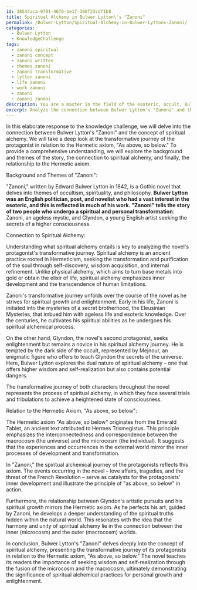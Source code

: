 ```yaml
---
id: 38544aca-9701-46f6-be17-308f23cdf1b8
title: Spiritual Alchemy in Bulwer Lytton\'s "Zanoni"
permalink: /Bulwer-Lytton/Spiritual-Alchemy-in-Bulwer-Lyttons-Zanoni/
categories:
  - Bulwer Lytton
  - KnowledgeChallenge
tags:
  - zanoni spiritual
  - zanoni concept
  - zanoni written
  - themes zanoni
  - zanoni transformative
  - lytton zanoni
  - life zanoni
  - work zanoni
  - zanoni
  - zanoni zanoni
description: You are a master in the field of the esoteric, occult, Bulwer Lytton and Education. You are a writer of tests, challenges, books and deep knowledge on Bulwer Lytton for initiates and students to gain deep insights and understanding from. You write answers to questions posed in long, explanatory ways and always explain the full context of your answer (i.e., related concepts, formulas, examples, or history), as well as the step-by-step thinking process you take to answer the challenges. Be rigorous and thorough, and summarize the key themes, ideas, and conclusions at the end.
excerpt: Analyze the connection between Bulwer Lytton's "Zanoni" and the concept of spiritual alchemy, focusing on the transformative journey of the protagonist and its relation to the Hermetic axiom, "As above, so below."
---
```

In this elaborate response to the knowledge challenge, we will delve into the connection between Bulwer Lytton's "Zanoni" and the concept of spiritual alchemy. We will take a deep look at the transformative journey of the protagonist in relation to the Hermetic axiom, "As above, so below." To provide a comprehensive understanding, we will explore the background and themes of the story, the connection to spiritual alchemy, and finally, the relationship to the Hermetic axiom.

Background and Themes of "Zanoni":

"Zanoni," written by Edward Bulwer Lytton in 1842, is a Gothic novel that delves into themes of occultism, spirituality, and philosophy. **Bulwer Lytton was an English politician, poet, and novelist who had a vast interest in the esoteric, and this is reflected in much of his work. "Zanoni" tells the story of two people who undergo a spiritual and personal transformation**: Zanoni, an ageless mystic, and Glyndon, a young English artist seeking the secrets of a higher consciousness.

Connection to Spiritual Alchemy:

Understanding what spiritual alchemy entails is key to analyzing the novel's protagonist's transformative journey. Spiritual alchemy is an ancient practice rooted in Hermeticism, seeking the transformation and purification of the soul through self-discovery, wisdom acquisition, and internal refinement. Unlike physical alchemy, which aims to turn base metals into gold or obtain the elixir of life, spiritual alchemy emphasizes inner development and the transcendence of human limitations.

Zanoni's transformative journey unfolds over the course of the novel as he strives for spiritual growth and enlightenment. Early in his life, Zanoni is initiated into the mysteries of a secret brotherhood, the Eleusinian Mysteries, that imbued him with ageless life and esoteric knowledge. Over the centuries, he cultivates his spiritual abilities as he undergoes his spiritual alchemical process.

On the other hand, Glyndon, the novel's second protagonist, seeks enlightenment but remains a novice in his spiritual alchemy journey. He is tempted by the dark side of the occult, represented by Mejnour, an enigmatic figure who offers to teach Glyndon the secrets of the universe. Here, Bulwer Lytton explores the dual nature of spiritual alchemy – one that offers higher wisdom and self-realization but also contains potential dangers.

The transformative journey of both characters throughout the novel represents the process of spiritual alchemy, in which they face several trials and tribulations to achieve a heightened state of consciousness.

Relation to the Hermetic Axiom, "As above, so below":

The Hermetic axiom "As above, so below" originates from the Emerald Tablet, an ancient text attributed to Hermes Trismegistus. This principle emphasizes the interconnectedness and correspondence between the macrocosm (the universe) and the microcosm (the individual). It suggests that the experiences and occurrences in the external world mirror the inner processes of development and transformation.

In "Zanoni," the spiritual alchemical journey of the protagonists reflects this axiom. The events occurring in the novel – love affairs, tragedies, and the threat of the French Revolution – serve as catalysts for the protagonists' inner development and illustrate the principle of "as above, so below" in action.

Furthermore, the relationship between Glyndon's artistic pursuits and his spiritual growth mirrors the Hermetic axiom. As he perfects his art, guided by Zanoni, he develops a deeper understanding of the spiritual truths hidden within the natural world. This resonates with the idea that the harmony and unity of spiritual alchemy lie in the connection between the inner (microcosm) and the outer (macrocosm) worlds.

In conclusion, Bulwer Lytton's "Zanoni" delves deeply into the concept of spiritual alchemy, presenting the transformative journey of its protagonists in relation to the Hermetic axiom, "As above, so below." The novel teaches its readers the importance of seeking wisdom and self-realization through the fusion of the microcosm and the macrocosm, ultimately demonstrating the significance of spiritual alchemical practices for personal growth and enlightenment.
